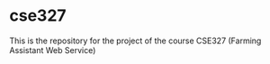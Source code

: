 # cse327
This is the repository for the project of the course CSE327 (Farming Assistant Web Service)
